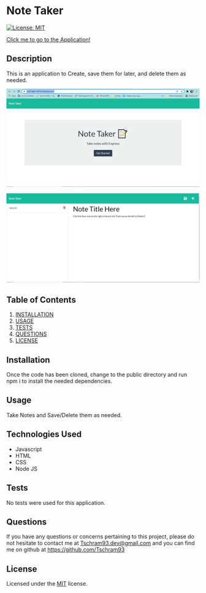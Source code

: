 
# Note Taker
[![License: MIT](https://img.shields.io/badge/License-MIT-yellow.svg)](https://opensource.org/licenses/MIT)

[Click me to go to the Application!](https://note-taker-ts93.herokuapp.com/)

## Description

This is an application to Create, save them for later, and delete them as needed.

![Landing Page](notetaker1.JPG)

![Notes Page](notetaker2.JPG)

## Table of Contents

1. [INSTALLATION](#Installation)
2. [USAGE](#Usage)
3. [TESTS](#Tests)
4. [QUESTIONS](#Questions)
65. [LICENSE](#License)

## Installation

Once the code has been cloned, change to the public directory and run npm i to install the needed dependencies.

## Usage

Take Notes and Save/Delete them as needed.


## Technologies Used

* Javascript 
* HTML 
* CSS 
* Node JS 


## Tests

No tests were used for this application.

## Questions

If you have any questions or concerns pertaining to this project, please do not hesitate to contact me at Tschram93.dev@gmail.com and you can find me on github at https://github.com/Tschram93


## License

Licensed under the [MIT](https://opensource.org/licenses/MIT) license.
